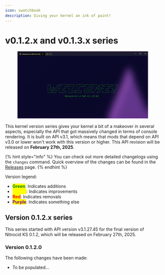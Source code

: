 ```yaml
---
icon: swatchbook
description: Giving your kernel an ink of paint!
---
```


# v0.1.2.x and v0.1.3.x series

<figure><img src="../../.gitbook/assets/image (90).png" alt=""><figcaption></figcaption></figure>

This kernel version series gives your kernel a bit of a makeover in several aspects, especially the API that got massively changed in terms of console rendering. It is built on API v3.1, which means that mods that depend on API v3.0 or lower won't work with this version or higher. This API revision will be released on **February 27th, 2025**.

{% hint style="info" %}
You can check out more detailed changelogs using the `changes` command. Quick overview of the changes can be found in the [Releases](https://github.com/Aptivi/NitrocidKS/releases) page.
{% endhint %}

Version legend:

* <mark style="color:green;">**Green**</mark>: Indicates additions
* <mark style="color:yellow;">**Yellow**</mark>: Indicates improvements
* <mark style="color:red;">**Red**</mark>: Indicates removals
* <mark style="color:purple;">**Purple**</mark>: Indicates something else

## Version 0.1.2.x series

This series started with API version v3.1.27.45 for the final version of Nitrocid KS 0.1.2, which will be released on February 27th, 2025.

### Version 0.1.2.0

The following changes have been made:

* To be populated...
